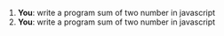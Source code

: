 1. **You**: write a program  sum of two number in javascript
2. **You**: write a program  sum of two number in javascript
